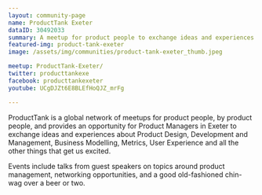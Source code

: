 ```yaml
---
layout: community-page
name: ProductTank Exeter
dataID: 30492033
summary: A meetup for product people to exchange ideas and experiences
featured-img: product-tank-exeter
image: /assets/img/communities/product-tank-exeter_thumb.jpeg

meetup: ProductTank-Exeter/
twitter: producttankexe
facebook: producttankexeter
youtube: UCgDJZt6E8BLEfHoQJZ_mrFg

---
```

ProductTank is a global network of meetups for product people, by product people,
and provides an opportunity for Product Managers in Exeter to exchange ideas and
experiences about Product Design, Development and Management, Business Modelling,
Metrics, User Experience and all the other things that get us excited.

Events include talks from guest speakers on topics around product management,
networking opportunities, and a good old-fashioned chin-wag over a beer or two.
